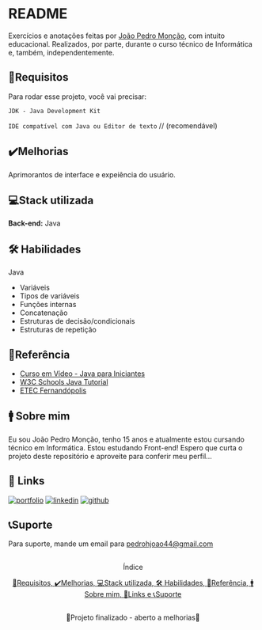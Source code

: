 
# README

Exercícios e anotações feitas por [João Pedro Monção](https://github.com/jpmoncao), com intuito educacional. Realizados, por parte, durante o curso técnico de Informática e, também, independentemente.

##

## 🧮Requisitos

Para rodar esse projeto, você vai precisar:

`JDK - Java Development Kit`

`IDE compatível com Java ou Editor de texto` // (recomendável)


## ✔️Melhorias
Aprimorantos de interface e expeiência do usuário.


## 💻Stack utilizada
**Back-end:** Java


## 🛠 Habilidades
Java
- Variáveis
- Tipos de variáveis
- Funções internas
- Concatenação
- Estruturas de decisão/condicionais
- Estruturas de repetição


## 📖Referência

 - [Curso em Vídeo - Java para Iniciantes](https://www.youtube.com/playlist?list=PLHz_AreHm4dkI2ZdjTwZA4mPMxWTfNSpR)
 - [W3C Schools Java Tutorial](https://www.w3schools.com/java/)
 - [ETEC Fernandópolis](https://etecfernandopolis.com.br/site/inicio/)
 
## 🚹 Sobre mim
Eu sou João Pedro Monção, tenho 15 anos e atualmente estou cursando técnico em Informática. Estou estudando Front-end! Espero que curta o projeto deste repositório e aproveite para conferir meu perfil...


## 🔗 Links
[![portfolio](https://img.shields.io/badge/portfolio-000?style=for-the-badge&logo=ko-fi&logoColor=white)](https://jpmoncao.github.io/portfolio)
[![linkedin](https://img.shields.io/badge/linkedin-0A66C2?style=for-the-badge&logo=linkedin&logoColor=white)](https://www.linkedin.com/joaomoncao)
[![github](https://img.shields.io/badge/github-1DA1F2?style=for-the-badge&logo=github&logoColor=white)](https://github.com/jpmoncao)


## 📞Suporte

Para suporte, mande um email para pedrohjoao44@gmail.com

##

<p align="center">Índice</p>
<p align="center">
  <a href="## 🧮Requisitos">🧮Requisitos, </a><a href="## ✔️Melhorias">✔️Melhorias, </a><a href="## 💻Stack utilizada">💻Stack utilizada, </a><a href="## 🛠 Habilidades">🛠 Habilidades, </a><a href="## 📖Referência">📖Referência, </a><a href="## 🚹 Sobre mim">🚹 Sobre mim, </a><a href="## 🔗 Links">🔗Links e </a><a href="## 📞Suporte">📞Suporte </a>
</p>

##

<p align="center">🚧Projeto finalizado - aberto a melhorias🚧</p>

